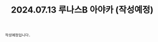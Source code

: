 ﻿---
title: 2024.07.13 루나스B 아야카 (작성예정)
categories: [2024년촬영]
comments: false
# thumbnail: 
---

`작성예정입니다.`
